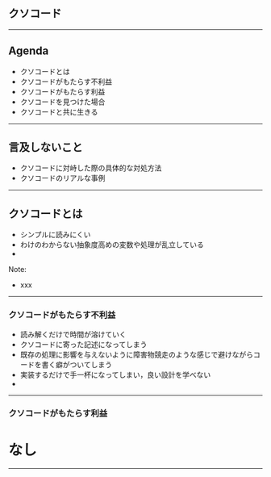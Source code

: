 ## クソコード  

---

## Agenda
- クソコードとは
- クソコードがもたらす不利益
- クソコードがもたらす利益
- クソコードを見つけた場合
- クソコードと共に生きる

---
## 言及しないこと
- クソコードに対峙した際の具体的な対処方法
- クソコードのリアルな事例
---
## クソコードとは
- シンプルに読みにくい
- わけのわからない抽象度高めの変数や処理が乱立している
- 
Note:
- xxx
---
### クソコードがもたらす不利益
- 読み解くだけで時間が溶けていく
- クソコードに寄った記述になってしまう
- 既存の処理に影響を与えないように障害物競走のような感じで避けながらコードを書く癖がついてしまう
- 実装するだけで手一杯になってしまい，良い設計を学べない
- 
---

### クソコードがもたらす利益
# なし

---
